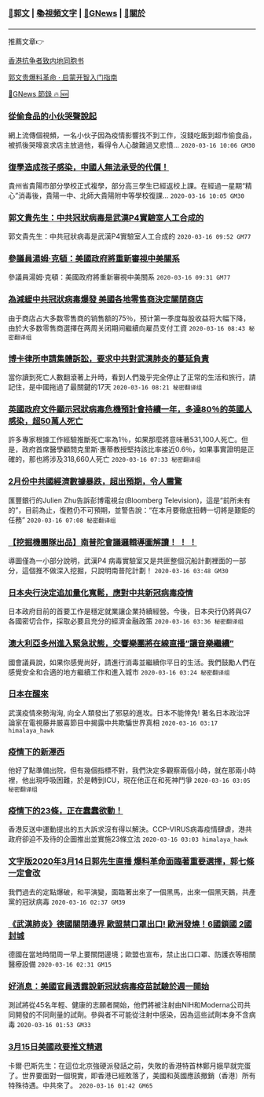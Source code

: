 ###  [:eagle:郭文](https://github.com/ourhimalayas/txt) | [:books:視頻文字](https://github.com/ourhimalayas/txt/blob/master/content/README.md) | [:newspaper:GNews](https://github.com/ourhimalayas/txt/blob/master/content/gnews/README.md) | [:pray:關於](https://github.com/ourhimalayas/home/tree/master/about)
---

推薦文章:point_right:

[香港抗争者致内地同胞书](https://github.com/ourhimalayas/news/blob/master/2019/08/a_letter_from_the_hong_kong_people.md)

[郭文贵爆料革命 · 启蒙开智入门指南](https://github.com/ourhimalayas/txt/issues/1)

[:newspaper:GNews 節錄 :fire: :new:](https://github.com/ourhimalayas/txt/blob/master/content/gnews/README.md) 



### [從偷食品的小伙哭聲說起](/content/gnews/1/README.md)

網上流傳個視頻，一名小伙子因為疫情影響找不到工作，沒錢吃飯到超市偷食品，被抓後哭嚎哀求店主放過他，看得令人心酸難過又悲憤...  `2020-03-16 10:06 GM30`

### [復學造成孩子感染，中國人無法承受的代價！](/content/gnews/2/README.md)

貴州省貴陽市部分學校正式複學，部分高三學生已經返校上課。在經過一星期“精心”消毒後，貴陽一中、北師大貴陽附中等學校復課...  `2020-03-16 10:05 GM30`

### [郭文貴先生：中共冠狀病毒是武漢P4實驗室人工合成的](/content/gnews/3/README.md)

郭文貴先生：中共冠狀病毒是武漢P4實驗室人工合成的  `2020-03-16 09:52 GM77`

### [參議員湯姆·克頓：美國政府將重新審視中美關系](/content/gnews/4/README.md)

參議員湯姆·克頓：美國政府將重新審視中美關系  `2020-03-16 09:31 GM77`

### [為減緩中共冠狀病毒爆發 美國各地零售商決定關閉商店](/content/gnews/5/README.md)

由于商店占大多数零售商的销售额的75％，预计第一季度每股收益将大幅下降，由於大多数零售商選擇在两周关闭期间繼續向雇员支付工資  `2020-03-16 08:43 秘密翻译组`

### [博卡律所申請集體訴訟，要求中共對武漢肺炎的蔓延負責](/content/gnews/6/README.md)

當你讀到死亡人數翻滾著上升時，看到人們幾乎完全停止了正常的生活和旅行，請記住，是中國拖過了最關鍵的17天  `2020-03-16 08:21 秘密翻译组`

### [英國政府文件顯示冠狀病毒危機預計會持續一年，多達80％的英國人感染，超50萬人死亡](/content/gnews/7/README.md)

許多專家根據工作經驗推斷死亡率為1％，如果那麼將意味著531,100人死亡。但是，政府首席醫學顧問克里斯·惠蒂教授堅持該比率接近0.6％，如果事實證明是正確的，那也將涉及318,660人死亡  `2020-03-16 07:33 秘密翻译组`

### [2月份中共國經濟數據暴跌，超出預期，令人震驚](/content/gnews/8/README.md)

匯豐銀行的Julien Zhu告訴彭博電視台(Bloomberg Television)，這是“前所未有的”，目前為止，復甦仍不可預期，並警告說：“在本月要徹底扭轉一切將是艱鉅的任務”  `2020-03-16 07:08 秘密翻译组`

### [【挖掘機團隊出品】南普陀會議邏輯導圖解讀！ ！ ！](/content/gnews/9/README.md)

導圖僅為一小部分說明，武漢P4 病毒實驗室又是共匪整個沉船計劃裡面的一部分，這個推不做深入挖掘，只說明南普陀計劃！  `2020-03-16 03:48 GM30`

### [日本央行決定追加量化寬鬆，應對中共新冠病毒疫情](/content/gnews/10/README.md)

日本政府目前的首要工作是穩定就業讓企業持續經營。今後，日本央行仍將與G7各國密切合作，採取必要且充分的經濟金融政策  `2020-03-16 03:36 秘密翻译组`

### [澳大利亞多州進入緊急狀態，交響樂團將在線直播“讓音樂繼續”](/content/gnews/11/README.md)

國會議員說，如果你感覺尚好，請進行消毒並繼續你平日的生活。我們鼓勵人們在感覺安全和合適的地方繼續工作和進入城市  `2020-03-16 03:24 秘密翻译组`

### [日本在醒來](/content/gnews/12/README.md)

武漢疫情來勢洶洶, 向全人類發出了邪惡的進攻。日本不能倖免! 著名日本政治評論家在電視藤井厳喜節目中揭露中共欺騙世界真相  `2020-03-16 03:17 himalaya_hawk`

### [疫情下的新澤西](/content/gnews/13/README.md)

他好了點準備出院，但有幾個指標不對，我們決定多觀察兩個小時，就在那兩小時裡，他出現呼吸困難，於是轉到ICU，現在他正在和死神鬥爭  `2020-03-16 03:05 秘密翻译组`

### [疫情下的23條，正在蠢蠢欲動！](/content/gnews/14/README.md)

香港反送中運動提出的五大訴求沒有得以解決。CCP-VIRUS病毒疫情肆虐，港共政府卻迫不及待的企圖推出並實施23條立法  `2020-03-16 03:03 himalaya_hawk`

### [文字版2020年3月14日郭先生直播 爆料革命面臨著重要選擇，郭七條一定會改](/content/gnews/15/README.md)

我們過去的定點爆破，和平演變，面臨著出來了一個黑馬，出來一個黑天鵝，共產黨的冠狀病毒  `2020-03-16 02:37 GM39`

### [《武漢肺炎》德國關閉邊界 歐盟禁口罩出口! 歐洲發燒！6國鎖國 2國封城](/content/gnews/16/README.md)

德國在當地時間周一早上要關閉邊境；歐盟也宣布，禁止出口口罩、防護衣等相關醫療設備  `2020-03-16 02:31 GM15`

### [好消息：美國官員透露說新冠狀病毒疫苗試驗於週一開始](/content/gnews/17/README.md)

測試將從45名年輕、健康的志願者開始，他們將被注射由NIH和Moderna公司共同開發的不同劑量的試劑。參與者不可能從注射中感染，因為這些試劑本身不含病毒  `2020-03-16 01:53 GM33`

### [3月15日美國政要推文精選](/content/gnews/18/README.md)

卡爾·巴斯先生：在這位北京強硬派發話之前，失敗的香港特首林鄭月娥早就完蛋了。世界要面對一個現實，即香港已經敗落了，美國和英國應該撤銷（香港）所有特殊待遇。中共來了。  `2020-03-16 01:42 GM65`

